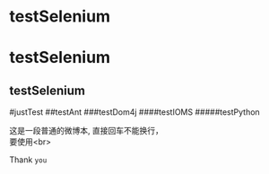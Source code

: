 # testSelenium

testSelenium
====

testSelenium
----

#justTest
##testAnt
###testDom4j
####testIOMS
#####testPython

这是一段普通的微博本,
直接回车不能换行，<br>
要使用\<br>

Thank `you`
